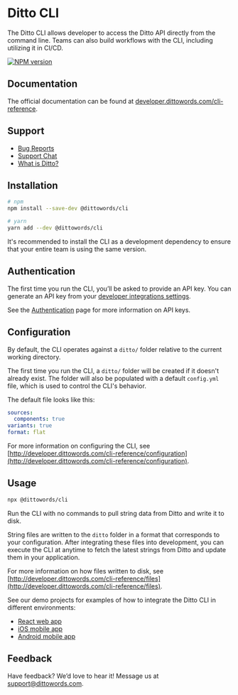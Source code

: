 # Ditto CLI

The Ditto CLI allows developer to access the Ditto API directly from the command line. Teams can also build workflows with the CLI, including utilizing it in CI/CD.

[![NPM version](https://badge.fury.io/js/@dittowords%2Fcli.svg)](https://badge.fury.io/js/@dittowords%2Fcli)

## Documentation

The official documentation can be found at [developer.dittowords.com/cli-reference](http://developer.dittowords.com:5555/cli-reference/authentication).

## Support

- [Bug Reports](https://github.com/dittowords/cli/issues/)
- [Support Chat](https://www.dittowords.com)
- [What is Ditto?](https://www.dittowords.com/docs/what-is-ditto)

## Installation

```sh
# npm
npm install --save-dev @dittowords/cli

# yarn
yarn add --dev @dittowords/cli
```

It's recommended to install the CLI as a development dependency to ensure that your entire team is using the same version.

## Authentication

The first time you run the CLI, you’ll be asked to provide an API key. You can generate an API key from your [developer integrations settings](https://app.dittowords.com/account/devtools).

See the [Authentication](http://developer.dittowords.com/api-reference/authentication) page for more information on API keys.

## Configuration

By default, the CLI operates against a `ditto/` folder relative to the current working directory.

The first time you run the CLI, a `ditto/` folder will be created if it doesn't already exist. The folder will also be populated with a default `config.yml` file, which is used to control the CLI's behavior.

The default file looks like this:

```yml
sources:
  components: true
variants: true
format: flat
```

For more information on configuring the CLI, see [http://developer.dittowords.com/cli-reference/configuration](http://developer.dittowords.com/cli-reference/configuration).

## Usage

```bash
npx @dittowords/cli
```

Run the CLI with no commands to pull string data from Ditto and write it to disk.

String files are written to the `ditto` folder in a format that corresponds to your configuration. After integrating these files into development, you can execute the CLI at anytime to fetch the latest strings from Ditto and update them in your application.

For more information on how files written to disk, see [http://developer.dittowords.com/cli-reference/files](http://developer.dittowords.com/cli-reference/files).

See our demo projects for examples of how to integrate the Ditto CLI in different environments:

- [React web app](https://github.com/dittowords/ditto-react-demo)
- [iOS mobile app](https://github.com/dittowords/ditto-react-demo)
- [Android mobile app](https://github.com/dittowords/ditto-react-demo)

## Feedback

Have feedback? We’d love to hear it! Message us at [support@dittowords.com](mailto:support@dittowords.com).

